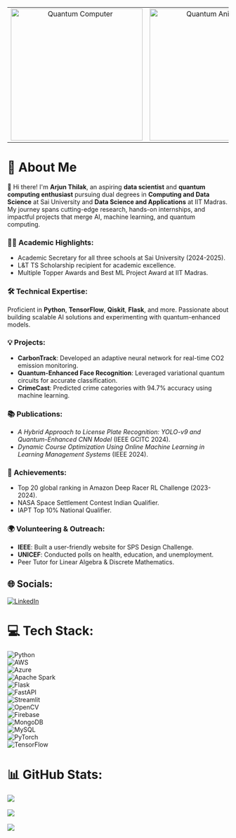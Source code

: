 <p align="center">
    <table>
        <tr>
            <td align="center">
                <img src="https://i.imgur.com/qOtcINW.gif" alt="Quantum Computer" width="300">
            </td>
            <td align="center">
                <img src="https://i.giphy.com/media/v1.Y2lkPTc5MGI3NjExMDhjdWxjMDJsN3o1MWdwNDdrc3NndGh0aHppeW0xa3prdTNyZXZsNyZlcD12MV9pbnRlcm5hbF9naWZfYnlfaWQmY3Q9Zw/26xBtSyoi5hUUkCEo/giphy.gif" alt="Quantum Animation" width="300">
            </td>
        </tr>
    </table>
</p>


# 💫 About Me  
👋 Hi there! I'm **Arjun Thilak**, an aspiring **data scientist** and **quantum computing enthusiast** pursuing dual degrees in **Computing and Data Science** at Sai University and **Data Science and Applications** at IIT Madras. My journey spans cutting-edge research, hands-on internships, and impactful projects that merge AI, machine learning, and quantum computing.  

### 🧑‍🎓 Academic Highlights:  
- Academic Secretary for all three schools at Sai University (2024-2025).  
- L&T TS Scholarship recipient for academic excellence.  
- Multiple Topper Awards and Best ML Project Award at IIT Madras.  

### 🛠️ Technical Expertise:  
Proficient in **Python**, **TensorFlow**, **Qiskit**, **Flask**, and more. Passionate about building scalable AI solutions and experimenting with quantum-enhanced models.  

### 💡 Projects:  
- **CarbonTrack**: Developed an adaptive neural network for real-time CO2 emission monitoring.  
- **Quantum-Enhanced Face Recognition**: Leveraged variational quantum circuits for accurate classification.  
- **CrimeCast**: Predicted crime categories with 94.7% accuracy using machine learning.  

### 📚 Publications:  
- *A Hybrid Approach to License Plate Recognition: YOLO-v9 and Quantum-Enhanced CNN Model* (IEEE GCITC 2024).  
- *Dynamic Course Optimization Using Online Machine Learning in Learning Management Systems* (IEEE 2024).  

### 🌟 Achievements:  
- Top 20 global ranking in Amazon Deep Racer RL Challenge (2023-2024).  
- NASA Space Settlement Contest Indian Qualifier.  
- IAPT Top 10% National Qualifier.  

### 🌍 Volunteering & Outreach:  
- **IEEE**: Built a user-friendly website for SPS Design Challenge.  
- **UNICEF**: Conducted polls on health, education, and unemployment.  
- Peer Tutor for Linear Algebra & Discrete Mathematics.  

## 🌐 Socials:  
[![LinkedIn](https://img.shields.io/badge/LinkedIn-%230077B5.svg?logo=linkedin&logoColor=white)](https://www.linkedin.com/in/arjun-thilak-17248a247/)  

# 💻 Tech Stack:  
![Python](https://img.shields.io/badge/python-3670A0?style=for-the-badge&logo=python&logoColor=ffdd54)  
![AWS](https://img.shields.io/badge/AWS-%23FF9900.svg?style=for-the-badge&logo=amazon-aws&logoColor=white)  
![Azure](https://img.shields.io/badge/azure-%230072C6.svg?style=for-the-badge&logo=microsoftazure&logoColor=white)  
![Apache Spark](https://img.shields.io/badge/Apache%20Spark-FDEE21?style=for-the-badge&logo=apachespark&logoColor=black)  
![Flask](https://img.shields.io/badge/flask-%23000.svg?style=for-the-badge&logo=flask&logoColor=white)  
![FastAPI](https://img.shields.io/badge/FastAPI-005571?style=for-the-badge&logo=fastapi)  
![Streamlit](https://img.shields.io/badge/Streamlit-%23FE4B4B.svg?style=for-the-badge&logo=streamlit&logoColor=white)  
![OpenCV](https://img.shields.io/badge/opencv-%23white.svg?style=for-the-badge&logo=opencv&logoColor=white)  
![Firebase](https://img.shields.io/badge/firebase-a08021?style=for-the-badge&logo=firebase&logoColor=ffcd34)  
![MongoDB](https://img.shields.io/badge/MongoDB-%234ea94b.svg?style=for-the-badge&logo=mongodb&logoColor=white)  
![MySQL](https://img.shields.io/badge/mysql-4479A1.svg?style=for-the-badge&logo=mysql&logoColor=white)  
![PyTorch](https://img.shields.io/badge/PyTorch-%23EE4C2C.svg?style=for-the-badge&logo=PyTorch&logoColor=white)  
![TensorFlow](https://img.shields.io/badge/TensorFlow-%23FF6F00.svg?style=for-the-badge&logo=TensorFlow&logoColor=white)  

# 📊 GitHub Stats:  
![](https://github-readme-stats.vercel.app/api?username=arjunthilak05&theme=dark&hide_border=false&include_all_commits=false&count_private=false)<br/>  
![](https://github-readme-streak-stats.herokuapp.com/?user=arjunthilak05&theme=dark&hide_border=false)<br/>  
![](https://github-readme-stats.vercel.app/api/top-langs/?username=arjunthilak05&theme=dark&hide_border=false&include_all_commits=false&count_private=false&layout=compact)  

<!-- Proudly created with GPRM ( https://gprm.itsvg.in ) -->
